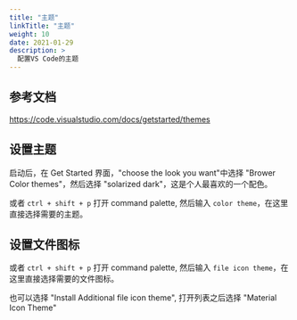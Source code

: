 ```yaml
---
title: "主题"
linkTitle: "主题"
weight: 10
date: 2021-01-29
description: >
  配置VS Code的主题
---
```


## 参考文档

https://code.visualstudio.com/docs/getstarted/themes

## 设置主题

启动后，在 Get Started 界面，"choose the look you want"中选择 "Brower Color themes"，然后选择 "solarized dark"，这是个人最喜欢的一个配色。

或者 `ctrl + shift + p` 打开 command palette, 然后输入 `color theme`，在这里直接选择需要的主题。

## 设置文件图标

或者 `ctrl + shift + p` 打开 command palette, 然后输入 `file icon theme`，在这里直接选择需要的文件图标。

也可以选择 "Install Additional file icon theme", 打开列表之后选择 "Material Icon Theme"
